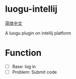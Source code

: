 # luogu-intellij

[简体中文](README-CN.md)

A luogu plugin on intellij platform  

# Function
- [ ] Base: log in
- [ ] Problem: Submit code